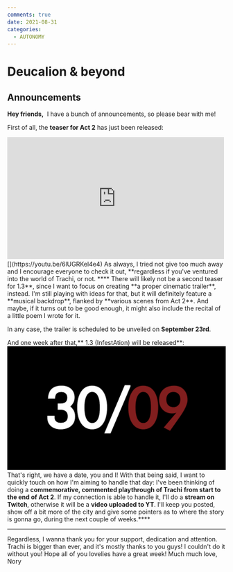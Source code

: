 ```yaml
---
comments: true
date: 2021-08-31
categories:
  - AUTONOMY
---
```


# Deucalion & beyond

## Announcements
**Hey friends,** 
I have a bunch of announcements, so please bear with me!

First of all, the **teaser for Act 2** has just been released:
<iframe src="https://www.youtube.com/embed/6lUGRKel4e4" width="500" height="281" frameborder="0" allowfullscreen></iframe>
[](https://youtu.be/6lUGRKel4e4)
 As always, I tried not give too much away and I encourage everyone to check it out, **regardless if you've ventured into the world of Trachi, or not. 
****
There will likely not be a second teaser for 1.3**, since I want to focus on creating **a proper cinematic trailer**, instead. 
I'm still playing with ideas for that, but it will definitely feature a **musical backdrop**, flanked by **various scenes from Act 2**. 
And maybe, if it turns out to be good enough, it might also include the recital of a little poem I wrote for it.
 
In any case, the trailer is scheduled to be unveiled on **September 23rd**. 
<!-- more -->

And one week after that,** 1.3 (InfestAtion) will be released**:
**![](/assets/blog/images/itch/2021/2cuRo3.png)**
That's right, we have a date, you and I!
With that being said, I want to quickly touch on how I'm aiming to handle that day: 
I've been thinking of doing a **commemorative, commented playthrough of Trachi** **from start to the end of Act 2**. 
If my connection is able to handle it, I'll do a **stream on Twitch**, otherwise it will be a **video uploaded to YT**.
I'll keep you posted, show off a bit more of the city and give some pointers as to where the story is gonna go, during the next couple of weeks.****
****
Regardless, I wanna thank you for your support, dedication and attention.
Trachi is bigger than ever, and it's mostly thanks to you guys!
I couldn't do it without you!
Hope all of you lovelies have a great week!
Much much love,
 Nory
